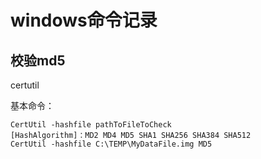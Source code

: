 # windows命令记录



## 校验md5

certutil

基本命令：

```shell
CertUtil -hashfile pathToFileToCheck 
[HashAlgorithm]：MD2 MD4 MD5 SHA1 SHA256 SHA384 SHA512
CertUtil -hashfile C:\TEMP\MyDataFile.img MD5
```

